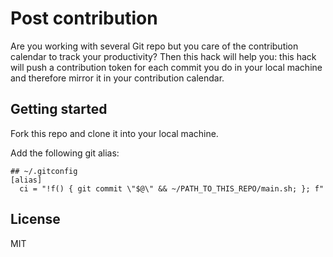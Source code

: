 # Post contribution

Are you working with several Git repo but you care of the contribution calendar to track your productivity? Then this hack will help you: this hack will push a contribution token for each commit you do in your local machine and therefore mirror it in your contribution calendar.

## Getting started

Fork this repo and clone it into your local machine.

Add the following git alias:

```
## ~/.gitconfig
[alias]
  ci = "!f() { git commit \"$@\" && ~/PATH_TO_THIS_REPO/main.sh; }; f"
```

## License

MIT
